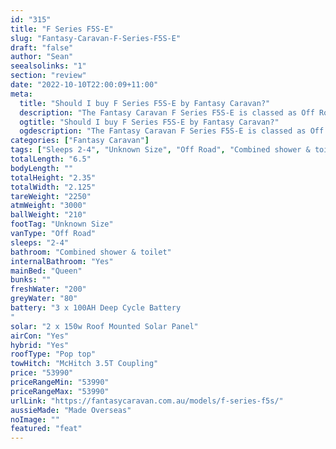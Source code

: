 ```yaml
---
id: "315"
title: "F Series F5S-E"
slug: "Fantasy-Caravan-F-Series-F5S-E"
draft: "false"
author: "Sean"
seealsolinks: "1"
section: "review"
date: "2022-10-10T22:00:09+11:00"
meta:
  title: "Should I buy F Series F5S-E by Fantasy Caravan?"
  description: "The Fantasy Caravan F Series F5S-E is classed as Off Road, and sleeps 2-4 people. It is Made Overseas and comes in at Unknown Size. It generally has Combined shower & toilet."
  ogtitle: "Should I buy F Series F5S-E by Fantasy Caravan?"
  ogdescription: "The Fantasy Caravan F Series F5S-E is classed as Off Road, and sleeps 2-4 people. It is Made Overseas and comes in at Unknown Size. It generally has Combined shower & toilet."
categories: ["Fantasy Caravan"]
tags: ["Sleeps 2-4", "Unknown Size", "Off Road", "Combined shower & toilet", "Pop top", "50 - 60k"]
totalLength: "6.5"
bodyLength: ""
totalHeight: "2.35"
totalWidth: "2.125"
tareWeight: "2250"
atmWeight: "3000"
ballWeight: "210"
footTag: "Unknown Size"
vanType: "Off Road"
sleeps: "2-4"
bathroom: "Combined shower & toilet"
internalBathroom: "Yes"
mainBed: "Queen"
bunks: ""
freshWater: "200"
greyWater: "80"
battery: "3 x 100AH Deep Cycle Battery
"
solar: "2 x 150w Roof Mounted Solar Panel"
airCon: "Yes"
hybrid: "Yes"
roofType: "Pop top"
towHitch: "McHitch 3.5T Coupling"
price: "53990"
priceRangeMin: "53990"
priceRangeMax: "53990"
urlLink: "https://fantasycaravan.com.au/models/f-series-f5s/"
aussieMade: "Made Overseas"
noImage: ""
featured: "feat"
---
```

